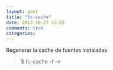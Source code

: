 ```yaml
---
layout: post
title: "fc-cache"
date: 2013-10-27 13:52
comments: true
categories: 
---
```

Regenerar la cache de fuentes instaladas

>$ fc-cache -f -v 

